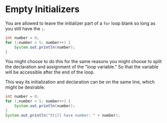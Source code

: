 # Empty Initializers

You are allowed to leave the initializer part of a `for` loop blank
so long as you still have the `;`.

```java
int number = 0;
for (;number < 5; number++) {
    System.out.println(number);
}
```

You might choose to do this for the same reasons you might choose to split the declaration
and assignment of the "loop variable." So that the variable will be accessible after the end of the loop.

This way its initialization and declaration can be on the same line, which might be desirable.

```java
int number = 0;
for (;number < 5; number++) {
    System.out.println(number);
}
System.out.println("Still have number: " + number);
```
